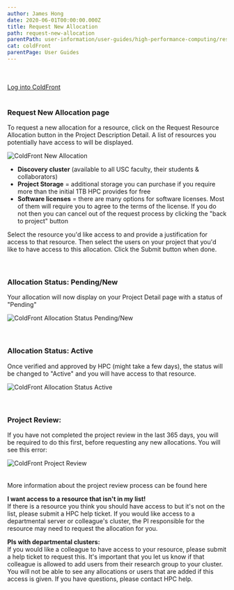 ```yaml
---
author: James Hong
date: 2020-06-01T00:00:00.000Z
title: Request New Allocation
path: request-new-allocation
parentPath: user-information/user-guides/high-performance-computing/research-computing-user-portal
cat: coldFront
parentPage: User Guides
---
```


&nbsp;  
&nbsp;  
[Log into ColdFront](https://hpcaccount.usc.edu/)
&nbsp;  
&nbsp;  
### Request New Allocation page
To request a new allocation for a resource, click on the Request Resource Allocation button in the Project Description Detail.  A list of resources you potentially have access to will be displayed.  

![ColdFront New Allocation](/images/coldfront_allocationnew.png)

* **Discovery cluster** (available to all USC faculty, their students & collaborators)
* **Project Storage** = additional storage you can purchase if you require more than the initial 1TB HPC provides for free
* **Software licenses** = there are many options for software licenses.  Most of them will require you to agree to the terms of the license.  If you do not then you can cancel out of the request process by clicking the "back to project" button  

Select the resource you'd like access to and provide a justification for access to that resource.  Then select the users on your project that you'd like to have access to this allocation.  Click the Submit button when done.
&nbsp;  
&nbsp;  
&nbsp;  
### Allocation Status: Pending/New
Your allocation will now display on your Project Detail page with a status of "Pending"  

![ColdFront Allocation Status Pending/New](/images/coldfront_allocationstatusnew.png)
&nbsp;  
&nbsp;  
&nbsp;  
### Allocation Status: Active
Once verified and approved by HPC (might take a few days), the status will be changed to "Active" and you will have access to that resource.  

![ColdFront Allocation Status Active](/images/coldfront_allocationstatusactive.png)
&nbsp;  
&nbsp;  
&nbsp;  
### Project Review:
If you have not completed the project review in the last 365 days, you will be required to do this first, before requesting any new allocations.  You will see this error:   

![ColdFront Project Review](/images/coldfront_projectreviewnotification.png)
&nbsp;  
&nbsp;  
&nbsp;  
More information about the project review process can be found here

**I want access to a resource that isn't in my list!**  
If there is a resource you think you should have access to but it's not on the list, please submit a HPC help ticket.  If you would like access to a departmental server or colleague's cluster, the PI responsible for the resource may need to request the allocation for you.  

**PIs with departmental clusters:**  
If you would like a colleague to have access to your resource, please submit a help ticket to request this.  It's important that you let us know if that colleague is allowed to add users from their research group to your cluster.  You will not be able to see any allocations or users that are added if this access is given.  If you have questions, please contact HPC help.



